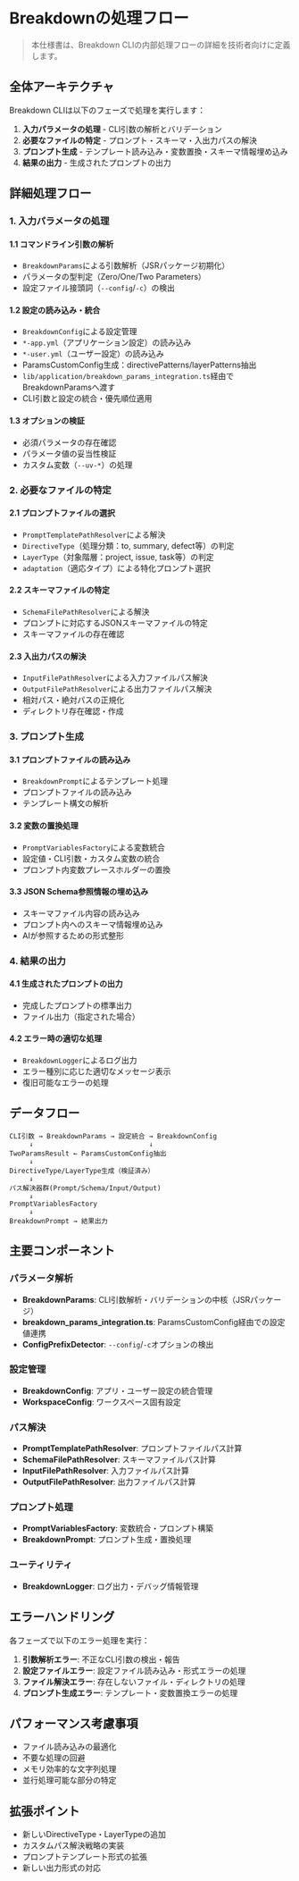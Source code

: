 # Breakdownの処理フロー

> 本仕様書は、Breakdown CLIの内部処理フローの詳細を技術者向けに定義します。

## 全体アーキテクチャ

Breakdown CLIは以下のフェーズで処理を実行します：

1. **入力パラメータの処理** - CLI引数の解析とバリデーション
2. **必要なファイルの特定** - プロンプト・スキーマ・入出力パスの解決
3. **プロンプト生成** - テンプレート読み込み・変数置換・スキーマ情報埋め込み
4. **結果の出力** - 生成されたプロンプトの出力

## 詳細処理フロー

### 1. 入力パラメータの処理

#### 1.1 コマンドライン引数の解析
- `BreakdownParams`による引数解析（JSRパッケージ初期化）
- パラメータの型判定（Zero/One/Two Parameters）
- 設定ファイル接頭詞（`--config`/`-c`）の検出

#### 1.2 設定の読み込み・統合
- `BreakdownConfig`による設定管理
- `*-app.yml`（アプリケーション設定）の読み込み
- `*-user.yml`（ユーザー設定）の読み込み
- ParamsCustomConfig生成：directivePatterns/layerPatterns抽出
- `lib/application/breakdown_params_integration.ts`経由でBreakdownParamsへ渡す
- CLI引数と設定の統合・優先順位適用

#### 1.3 オプションの検証
- 必須パラメータの存在確認
- パラメータ値の妥当性検証
- カスタム変数（`--uv-*`）の処理

### 2. 必要なファイルの特定

#### 2.1 プロンプトファイルの選択
- `PromptTemplatePathResolver`による解決
- `DirectiveType`（処理分類：to, summary, defect等）の判定
- `LayerType`（対象階層：project, issue, task等）の判定
- `adaptation`（適応タイプ）による特化プロンプト選択

#### 2.2 スキーマファイルの特定
- `SchemaFilePathResolver`による解決
- プロンプトに対応するJSONスキーマファイルの特定
- スキーマファイルの存在確認

#### 2.3 入出力パスの解決
- `InputFilePathResolver`による入力ファイルパス解決
- `OutputFilePathResolver`による出力ファイルパス解決
- 相対パス・絶対パスの正規化
- ディレクトリ存在確認・作成

### 3. プロンプト生成

#### 3.1 プロンプトファイルの読み込み
- `BreakdownPrompt`によるテンプレート処理
- プロンプトファイルの読み込み
- テンプレート構文の解析

#### 3.2 変数の置換処理
- `PromptVariablesFactory`による変数統合
- 設定値・CLI引数・カスタム変数の統合
- プロンプト内変数プレースホルダーの置換

#### 3.3 JSON Schema参照情報の埋め込み
- スキーマファイル内容の読み込み
- プロンプト内へのスキーマ情報埋め込み
- AIが参照するための形式整形

### 4. 結果の出力

#### 4.1 生成されたプロンプトの出力
- 完成したプロンプトの標準出力
- ファイル出力（指定された場合）

#### 4.2 エラー時の適切な処理
- `BreakdownLogger`によるログ出力
- エラー種別に応じた適切なメッセージ表示
- 復旧可能なエラーの処理

## データフロー

```
CLI引数 → BreakdownParams → 設定統合 → BreakdownConfig
     ↓                             ↓
TwoParamsResult ← ParamsCustomConfig抽出
     ↓
DirectiveType/LayerType生成（検証済み）
     ↓
パス解決器群(Prompt/Schema/Input/Output)
     ↓
PromptVariablesFactory
     ↓
BreakdownPrompt → 結果出力
```

## 主要コンポーネント

### パラメータ解析
- **BreakdownParams**: CLI引数解析・バリデーションの中核（JSRパッケージ）
- **breakdown_params_integration.ts**: ParamsCustomConfig経由での設定値連携
- **ConfigPrefixDetector**: `--config`/`-c`オプションの検出

### 設定管理
- **BreakdownConfig**: アプリ・ユーザー設定の統合管理
- **WorkspaceConfig**: ワークスペース固有設定

### パス解決
- **PromptTemplatePathResolver**: プロンプトファイルパス計算
- **SchemaFilePathResolver**: スキーマファイルパス計算
- **InputFilePathResolver**: 入力ファイルパス計算
- **OutputFilePathResolver**: 出力ファイルパス計算

### プロンプト処理
- **PromptVariablesFactory**: 変数統合・プロンプト構築
- **BreakdownPrompt**: プロンプト生成・置換処理

### ユーティリティ
- **BreakdownLogger**: ログ出力・デバッグ情報管理

## エラーハンドリング

各フェーズで以下のエラー処理を実行：

1. **引数解析エラー**: 不正なCLI引数の検出・報告
2. **設定ファイルエラー**: 設定ファイル読み込み・形式エラーの処理
3. **ファイル解決エラー**: 存在しないファイル・ディレクトリの処理
4. **プロンプト生成エラー**: テンプレート・変数置換エラーの処理

## パフォーマンス考慮事項

- ファイル読み込みの最適化
- 不要な処理の回避
- メモリ効率的な文字列処理
- 並行処理可能な部分の特定

## 拡張ポイント

- 新しいDirectiveType・LayerTypeの追加
- カスタムパス解決戦略の実装
- プロンプトテンプレート形式の拡張
- 新しい出力形式の対応
